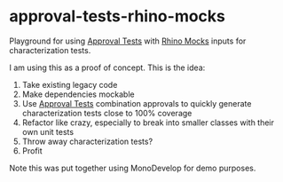 approval-tests-rhino-mocks
==========================

Playground for using [Approval Tests](http://approvaltests.sourceforge.net/) with [Rhino Mocks](http://hibernatingrhinos.com/oss/rhino-mocks) inputs for characterization tests.

I am using this as a proof of concept. This is the idea:

1. Take existing legacy code
1. Make dependencies mockable
1. Use [Approval Tests](http://approvaltests.sourceforge.net/) combination approvals to quickly generate characterization tests close to 100% coverage
1. Refactor like crazy, especially to break into smaller classes with their own unit tests
1. Throw away characterization tests?
1. Profit

Note this was put together using MonoDevelop for demo purposes.
